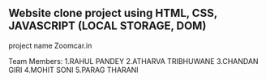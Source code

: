 ## Website clone project using HTML, CSS, JAVASCRIPT (LOCAL STORAGE, DOM)
project name Zoomcar.in

Team Members:
1.RAHUL PANDEY
2.ATHARVA TRIBHUWANE
3.CHANDAN GIRI
4.MOHIT SONI
5.PARAG THARANI
